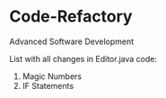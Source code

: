 # Code-Refactory
Advanced Software Development

List with all changes in Editor.java code:

1. Magic Numbers
2. IF Statements
